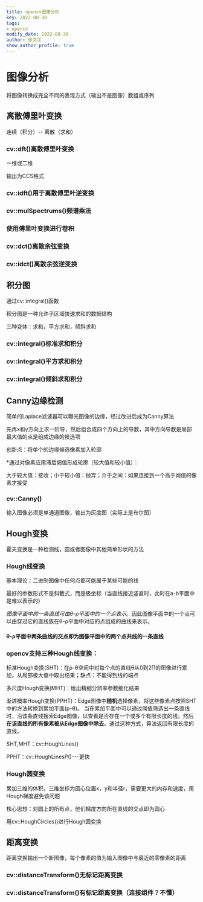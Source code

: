 ```yaml
---
title: opencv图像分析
key: 2022-08-30
tags: 
- opencv
modify_date: 2022-08-30
author: 徐文江
show_author_profile: true
---
```





# 图像分析

<!--more-->     
将图像转换成完全不同的表现方式（输出不是图像）数组或序列


## 离散傅里叶变换

连续（积分）-- 离散（求和）		

### cv::dft()离散傅里叶变换		   

一维或二维		

输出为CCS格式		



### cv::idft()用于离散傅里叶逆变换		



### cv::mulSpectrums()频谱乘法			



### 使用傅里叶变换进行卷积		



### cv::dct()离散余弦变换		



### cv::idct()离散余弦逆变换		



## 积分图		

通过cv::integral()函数 		

积分图是一种允许子区域快速求和的数据结构		

三种变体：求和，平方求和，倾斜求和		

### cv::integral()标准求和积分		

### cv::integral()平方求和积分		

### cv::integral()倾斜求和积分		



## Canny边缘检测			

简单的Laplace滤波器可以曝光图像的边缘，经过改进后成为Canny算法		

先再x和y方向上求一阶导，然后组合成四个方向上的导数，其中方向导数是局部最大值的点是组成边缘的候选项			

创新点：将单个的边缘候选像素加入轮廓		

*通过对像素应用滞后阙值形成轮廓（较大值和较小值）：			

大于较大值：接收；小于较小值：抛弃；介于之间：如果连接到一个高于阙值的像素才接受		



### cv::Canny()		

输入图像必须是单通道图像，输出为灰度图（实际上是布尔图）			



## Hough变换		

霍夫变换是一种检测线，圆或者图像中其他简单形状的方法			

### Hough线变换		

基本理论：二进制图像中任何点都可能属于某些可能的线		

最好的参数形式不是斜截式，而是极坐标（当直线接近竖直时，此时在a-b平面中是难以表示的）		



*图像平面中的一条直线可由θ-ρ平面中的一个点表示*。因此图像平面中的一个点可以由穿过它的直线族在θ-ρ平面中对应的点组成的曲线来表示。		

#### θ-ρ平面中两条曲线的交点即为图像平面中的两个点共线的一条直线			



### opencv支持三种Hough线变换：			

标准Hough变换(SHT)：在ρ-θ空间中对每个点的直线θ从0到2Π的图像进行累加，从局部极大值中取出结果；缺点：不能得到线的端点			

多尺度Hough变换(MHT)：给出精细分辨率参数细化结果			

渐进概率Hough变换(PPHT)：Edge图像中**随机**选择像素，将这些像素点按照SHT中的方法转换到累加平面(p-θ)。 当在累加平面中可以通过阈值筛选出一条直线时，沿该条直线搜索Edge图像，以查看是否存在一个或多个有限长度的线。然后**在该直线的所有像素被从Edge图像中除去**。通过这种方式，算法返回有限长度的直线。			

SHT,MHT：cv::HoughLines()		

PPHT：cv::HoughLinesP()---更快		



### Hough圆变换		

累加三维的体积，三维坐标为圆心位置x，y和半径r，需要更大的内存和速度，用Hough梯度避免该问题				



核心思想：对圆上的所有点，他们梯度方向所在直线的交点即为圆心		

用cv::HoughCircles()进行Hough圆变换			





## 距离变换			

距离变换输出一个新图像，每个像素的值为输入图像中与最近的零像素的距离		

### cv::distanceTransform()无标记距离变换			

### cv::distanceTransform()有标记距离变换（连接组件？不懂）		































